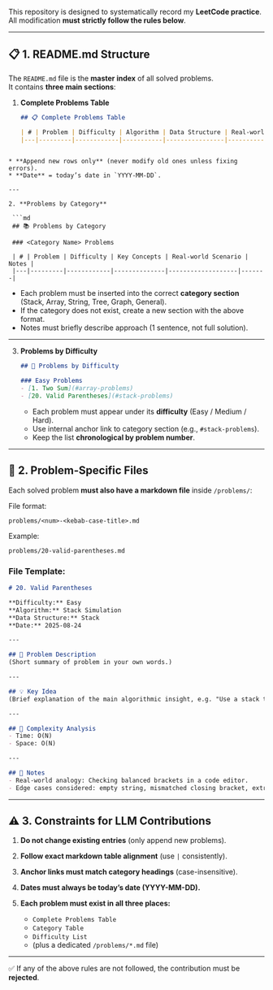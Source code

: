 This repository is designed to systematically record my **LeetCode practice**.  
All modification **must strictly follow the rules below**.

---

## 📋 1. README.md Structure

The `README.md` file is the **master index** of all solved problems.  
It contains **three main sections**:

1. **Complete Problems Table**
   ```md
   ## 📋 Complete Problems Table

   | # | Problem | Difficulty | Algorithm | Data Structure | Real-world Scenario | Status | Date |
   |---|---------|------------|-----------|----------------|-------------------|---------|------|
  ```

* **Append new rows only** (never modify old ones unless fixing errors).
* **Date** = today’s date in `YYYY-MM-DD`.

---

2. **Problems by Category**

   ```md
   ## 📚 Problems by Category

   ### <Category Name> Problems

   | # | Problem | Difficulty | Key Concepts | Real-world Scenario | Notes |
   |---|---------|------------|--------------|-------------------|-------|
   ```

   * Each problem must be inserted into the correct **category section** (Stack, Array, String, Tree, Graph, General).
   * If the category does not exist, create a new section with the above format.
   * Notes must briefly describe approach (1 sentence, not full solution).

---

3. **Problems by Difficulty**

   ```md
   ## 🎯 Problems by Difficulty

   ### Easy Problems
   - [1. Two Sum](#array-problems)
   - [20. Valid Parentheses](#stack-problems)
   ```

   * Each problem must appear under its **difficulty** (Easy / Medium / Hard).
   * Use internal anchor link to category section (e.g., `#stack-problems`).
   * Keep the list **chronological by problem number**.

---

## 📂 2. Problem-Specific Files

Each solved problem **must also have a markdown file** inside `/problems/`:

File format:

```
problems/<num>-<kebab-case-title>.md
```

Example:

```
problems/20-valid-parentheses.md
```

### File Template:

```md
# 20. Valid Parentheses

**Difficulty:** Easy  
**Algorithm:** Stack Simulation  
**Data Structure:** Stack  
**Date:** 2025-08-24  

---

## 📝 Problem Description
(Short summary of problem in your own words.)

---

## 💡 Key Idea
(Brief explanation of the main algorithmic insight, e.g. "Use a stack to track open brackets and ensure each closing bracket matches the latest open one.")

---

## 🧮 Complexity Analysis
- Time: O(N)  
- Space: O(N)

---

## 📖 Notes
- Real-world analogy: Checking balanced brackets in a code editor.  
- Edge cases considered: empty string, mismatched closing bracket, extra opening bracket.
```

---

## ⚠️ 3. Constraints for LLM Contributions

1. **Do not change existing entries** (only append new problems).
2. **Follow exact markdown table alignment** (use `|` consistently).
3. **Anchor links must match category headings** (case-insensitive).
4. **Dates must always be today’s date (YYYY-MM-DD).**
5. **Each problem must exist in all three places:**

   * `Complete Problems Table`
   * `Category Table`
   * `Difficulty List`
   * (plus a dedicated `/problems/*.md` file)

---

✅ If any of the above rules are not followed, the contribution must be **rejected**.

